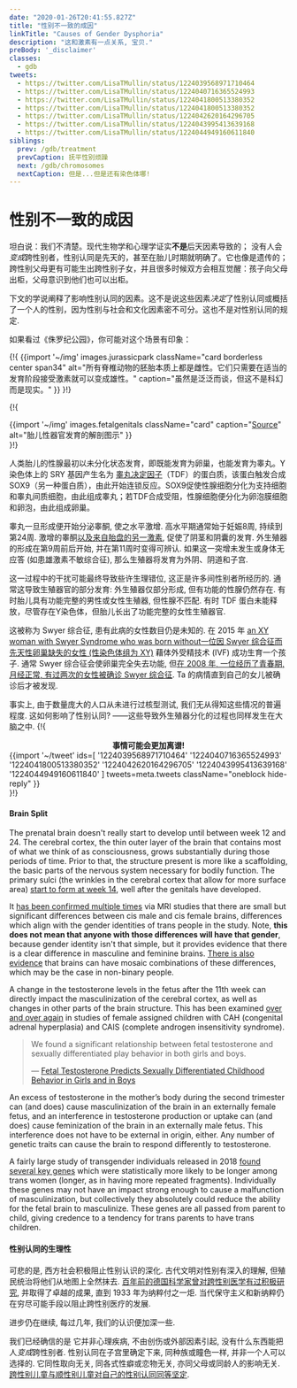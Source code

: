 ```yaml
---
date: "2020-01-26T20:41:55.827Z"
title: "性别不一致的成因"
linkTitle: "Causes of Gender Dysphoria"
description: "这和激素有一点关系, 宝贝."
preBody: '_disclaimer'
classes:
  - gdb
tweets:
  - https://twitter.com/LisaTMullin/status/1224039568971710464
  - https://twitter.com/LisaTMullin/status/1224040716365524993
  - https://twitter.com/LisaTMullin/status/1224041800513380352
  - https://twitter.com/LisaTMullin/status/1224041800513380352
  - https://twitter.com/LisaTMullin/status/1224042620164296705
  - https://twitter.com/LisaTMullin/status/1224043995413639168
  - https://twitter.com/LisaTMullin/status/1224044949160611840
siblings:
  prev: /gdb/treatment
  prevCaption: 抚平性别烦躁
  next: /gdb/chromosomes
  nextCaption: 但是...但是还有染色体哪!
---
```


# 性别不一致的成因

坦白说：我们不清楚。现代生物学和心理学证实**不是**后天因素导致的； 没有人会*变成*跨性别者，性别认同是先天的，甚至在胎儿时期就明确了。它也像是遗传的；跨性别父母更有可能生出跨性别子女，并且很多时候双方会相互觉醒：孩子向父母出柜，父母意识到他们也可以出柜。

下文的学说阐释了影响性别认同的因素。这不是说这些因素*决定*了性别认同或概括了一个人的性别，因为性别与社会和文化因素密不可分。这也不是对性别认同的规定.

如果看过《侏罗纪公园》，你可能对这个场景有印象：

{!{
  {{import '~/img' images.jurassicpark
    className="card borderless center span34"
    alt="所有脊椎动物的胚胎本质上都是雌性。它们只需要在适当的发育阶段接受激素就可以变成雄性。"
    caption="虽然是泛泛而谈，但这不是科幻而是现实。"
  }}
}!}

{!{
<div class="gutter flex flex-center print-span3">
  {{import '~/img' images.fetalgenitals
    className="card"
    caption="<a href=\"https://schoolbag.info/biology/concepts/188.html\">Source</a>"
    alt="胎儿性器官发育的解剖图示"
  }}
</div>
}!}

人类胎儿的性腺最初以未分化状态发育，即既能发育为卵巢，也能发育为睾丸。Y 染色体上的 SRY 基因产生名为 [睾丸决定因子](https://en.wikipedia.org/wiki/Testis-determining_factor)（TDF）的蛋白质，该蛋白触发合成SOX9（另一种蛋白质），由此开始连锁反应。SOX9促使性腺细胞分化为支持细胞和睾丸间质细胞，由此组成睾丸；若TDF合成受阻，性腺细胞便分化为卵泡膜细胞和卵泡，由此组成卵巢。


睾丸一旦形成便开始分泌睾酮, 使之水平激增. 高水平期通常始于妊娠8周, 持续到第24周. 激增的睾酮[以及来自胎盘的另一激素](https://www.sciencedaily.com/releases/2019/02/190214153053.htm), 促使了阴茎和阴囊的发育. 外生殖器的形成在第9周前后开始, 并在第11周时变得可辨认. 如果这一突增未发生或身体无应答 (如患雄激素不敏综合征), 那么生殖器将发育为外阴、阴道和子宫.

这一过程中的干扰可能最终导致些许生理错位, 这正是许多间性别者所经历的. 通常这导致生殖器官的部分发育: 外生殖器仅部分形成, 但有功能的性腺仍然存在. 有时胎儿具有功能完整的男性或女性生殖器, 但性腺不匹配. 有时 TDF 蛋白未能释放，尽管存在Y染色体，但胎儿长出了功能完整的女性生殖器官.

这被称为 Swyer 综合征, 患有此病的女性数目仍是未知的. 在 2015 年 [an XY woman with Swyer Syndrome who was born without一位因 Swyer 综合征而先天性卵巢缺失的女性 (性染色体组为 XY)](https://www.independent.co.uk/news/science/mostly-male-woman-gives-birth-to-twins-in-medical-miracle-10033528.html) 藉体外受精技术 (IVF) 成功生育一个孩子. 通常 Swyer 综合征会使卵巢完全失去功能, 但[在 2008 年,  一位经历了青春期, 月经正常, 有过两次的女性被确诊  Swyer 综合征](https://www.ncbi.nlm.nih.gov/pmc/articles/PMC2190741/). Ta 的病情直到自己的女儿被确诊后才被发现.

事实上, 由于数量庞大的人口从未进行过核型测试, 我们无从得知这些情况的普遍程度. 这如何影响了性别认同? ——这些导致外生殖器分化的过程也同样发生在大脑之中.
{!{
<div class="gutter">
  <strong style="display: block;text-align: center;">事情可能会更加离谱!</strong>
  {{import '~/tweet' ids=[
    '1224039568971710464'
    '1224040716365524993'
    '1224041800513380352'
    '1224042620164296705'
    '1224043995413639168'
    '1224044949160611840'
  ] tweets=meta.tweets className="oneblock hide-reply" }}
</div>
}!}

#### Brain Split

The prenatal brain doesn't really start to develop until between week 12 and 24. The cerebral cortex, the thin outer layer of the brain that contains most of what we think of as consciousness, grows substantially during those periods of time. Prior to that, the structure present is more like a scaffolding, the basic parts of the nervous system necessary for bodily function. The primary sulci (the wrinkles in the cerebral cortex that allow for more surface area) [start to form at week 14](https://www.ncbi.nlm.nih.gov/pmc/articles/PMC2989000/#Sec5title), well after the genitals have developed.

It [has been confirmed multiple times](https://www.the-scientist.com/features/are-the-brains-of-transgender-people-different-from-those-of-cisgender-people-30027) via MRI studies that there are small but significant differences between cis male and cis female brains, differences which align with the gender identities of trans people in the study. Note, **this does not mean that anyone with those differences will have that gender**, because gender identity isn't that simple, but it provides evidence that there is a clear difference in masculine and feminine brains. [There is also evidence](https://www.pnas.org/content/112/50/15468) that brains can have mosaic combinations of these differences, which may be the case in non-binary people.

A change in the testosterone levels in the fetus after the 11th week can directly impact the masculinization of the cerebral cortex, as well as changes in other parts of the brain structure. This has been examined [over and over again](https://www.ncbi.nlm.nih.gov/pmc/articles/PMC4350266/) in studies of female assigned children with CAH (congenital adrenal hyperplasia) and CAIS (complete androgen insensitivity syndrome).

<blockquote class="cite"><p>We found a significant relationship between fetal testosterone and sexually differentiated play behavior in both girls and boys.</p>&mdash; <a href="https://www.ncbi.nlm.nih.gov/pmc/articles/PMC2778233/">Fetal Testosterone Predicts Sexually Differentiated Childhood Behavior in Girls and in Boys</a></blockquote>

An excess of testosterone in the mother’s body during the second trimester can (and does) cause masculinization of the brain in an externally female fetus, and an interference in testosterone production or uptake can (and does) cause feminization of the brain in an externally male fetus. This interference does not have to be external in origin, either. Any number of genetic traits can cause the brain to respond differently to testosterone.

A fairly large study of transgender individuals released in 2018 [found several key genes](https://academic.oup.com/jcem/article/104/2/390/5104458) which were statistically more likely to be longer among trans women (longer, as in having more repeated fragments). Individually these genes may not have an impact strong enough to cause a malfunction of masculinization, but collectively they absolutely could reduce the ability for the fetal brain to masculinize. These genes are all passed from parent to child, giving credence to a tendency for trans parents to have trans children.

#### 性别认同的生理性

可悲的是, 西方社会积极阻止性别认识的深化. 古代文明对性别有深入的理解, 但殖民统治将他们从地图上全然抹去. [百年前的德国科学家曾对跨性别医学有过积极研究](https://en.wikipedia.org/wiki/Institut_f%C3%BCr_Sexualwissenschaft), 并取得了卓越的成果, 直到 1933 年为纳粹付之一炬. 当代保守主义和新纳粹仍在穷尽可能手段以阻止跨性别医疗的发展.

进步仍在继续, 每过几年, 我们的认识便加深一些.

我们已经确信的是 它并非心理疾病, 不由创伤或外部因素引起, 没有什么东西能把人*变成*跨性别者. 性别认同在子宫里确定下来, 同种族或瞳色一样, 并非一个人可以选择的. 它同性取向无关, 同各式性癖或恋物无关, 亦同父母或同龄人的影响无关. [跨性别儿童与顺性别儿童对自己的性别认同同等坚定](https://www.forbes.com/sites/dawnstaceyennis/2020/12/29/study-transgender-children-recognize-their-authentic-gender-at-early-age-just-like-other-kids/#20bbb14526bf).
